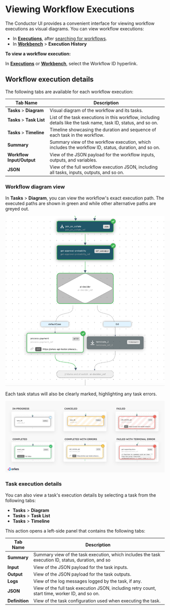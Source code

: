 # Viewing Workflow Executions

The Conductor UI provides a convenient interface for viewing workflow executions as visual diagrams. You can view workflow executions:

- In **[Executions](http://localhost:8127/executions)**, after [searching for workflows](searching-workflows.md).
- In **[Workbench](http://localhost:8127/workbench)** > **Execution History**

**To view a workflow execution:**

In **[Executions](http://localhost:8127/executions)** or **[Workbench](http://localhost:8127/workbench)**, select the Workflow ID hyperlink.


## Workflow execution details

The following tabs are available for each workflow execution:

| Tab Name                   | Description                                               |
|----------------------------|-------------------------------------------------------------------------------------------------------------------|
| **Tasks** > **Diagram**    | Visual diagram of the workflow and its tasks.                                                    |
| **Tasks** > **Task List**  | List of the task executions in this workflow, including details like the task name, task ID, status, and so on.   |
| **Tasks** > **Timeline**   | Timeline showcasing the duration and sequence of each task in the workflow.                                     |
| **Summary**                | Summary view of the workflow execution, which includes the workflow ID, status, duration, and so on.             |
| **Workflow Input/Output**  | View of the JSON payload for the workflow inputs, outputs, and variables.                                            |
| **JSON**                   | View of the full workflow execution JSON, including all tasks, inputs, outputs, and so on.        |


### Workflow diagram view

In **Tasks** > **Diagram**, you can view the workflow's exact execution path. The executed paths are shown in green and while other alternative paths are greyed out.

![Workflow diagram in the Conductor UI.](execution_path.png)

Each task status will also be clearly marked, highlighting any task errors.

![Task statuses are visually represented in the workflow diagram.](workflow-task-states.jpg)

### Task execution details

You can also view a task's execution details by selecting a task from the following tabs: 

- **Tasks** > **Diagram** 
- **Tasks** > **Task List**
- **Tasks** > **Timeline** 

This action opens a left-side panel that contains the following tabs:

| Tab Name        | Description                                                                 |
|------------|-----------------------------------------------------------------------------------------------------------------------------------------------------|
| **Summary**     |  Summary view of the task execution, which includes the task execution ID, status, duration, and so                                      |
| **Input**       | View of the JSON payload for the task inputs.           |
| **Output**      | View of the JSON payload for the task outputs.          |
| **Logs**        | View of the log messages logged by the task, if any.                                                                        |
| **JSON**        | View of the full task execution JSON, including retry count, start time, worker ID, and so on.                                                 |
| **Definition**  | View of the task configuration used when executing the task.                                                                       |